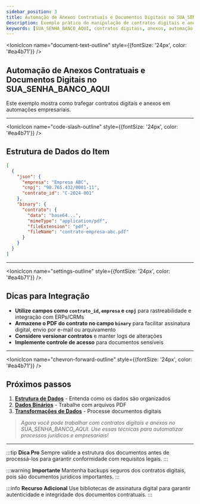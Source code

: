 ```yaml
---
sidebar_position: 3
title: Automação de Anexos Contratuais e Documentos Digitais no SUA_SENHA_BANCO_AQUI
description: Exemplo prático de manipulação de contratos digitais e anexos em workflows SUA_SENHA_BANCO_AQUI, com dicas para integração com ERPs, CRMs e sistemas jurídicos.
keywords: [SUA_SENHA_BANCO_AQUI, contratos digitais, anexos, automação jurídica, workflow, integração ERP, CRM, documentos digitais]
---
```


<IonicIcon name="document-text-outline" style={{fontSize: '24px', color: '#ea4b71'}} />

## Automação de Anexos Contratuais e Documentos Digitais no SUA_SENHA_BANCO_AQUI

Este exemplo mostra como trafegar contratos digitais e anexos em automações empresariais.

---

<IonicIcon name="code-slash-outline" style={{fontSize: '24px', color: '#ea4b71'}} />

## Estrutura de Dados do Item

```json
[
  {
    "json": {
      "empresa": "Empresa ABC",
      "cnpj": "98.765.432/0001-11",
      "contrato_id": "C-2024-001"
    },
    "binary": {
      "contrato": {
        "data": "base64...",
        "mimeType": "application/pdf",
        "fileExtension": "pdf",
        "fileName": "contrato-empresa-abc.pdf"
      }
    }
  }
]
```

---

<IonicIcon name="settings-outline" style={{fontSize: '24px', color: '#ea4b71'}} />

## Dicas para Integração

- **Utilize campos como `contrato_id`, `empresa` e `cnpj`** para rastreabilidade e integração com ERPs/CRMs
- **Armazene o PDF do contrato no campo `binary`** para facilitar assinatura digital, envio por e-mail ou arquivamento
- **Considere versionar contratos** e manter logs de alterações
- **Implemente controle de acesso** para documentos sensíveis

---

<IonicIcon name="chevron-forward-outline" style={{fontSize: '24px', color: '#ea4b71'}} />

## Próximos passos

1. **[Estrutura de Dados](./data-structure)** - Entenda como os dados são organizados
2. **[Dados Binários](./binary-data)** - Trabalhe com arquivos PDF
3. **[Transformações de Dados](./transformacoes-dados)** - Processe documentos digitais

> *Agora você pode trabalhar com contratos digitais e anexos no SUA_SENHA_BANCO_AQUI. Use essas técnicas para automatizar processos jurídicos e empresariais!*

---

:::tip **Dica Pro**
Sempre valide a estrutura dos documentos antes de processá-los para garantir conformidade com requisitos legais.
:::

:::warning **Importante**
Mantenha backups seguros dos contratos digitais, pois são documentos jurídicos importantes.
:::

:::info **Recurso Adicional**
Use bibliotecas de assinatura digital para garantir autenticidade e integridade dos documentos contratuais.
:::

